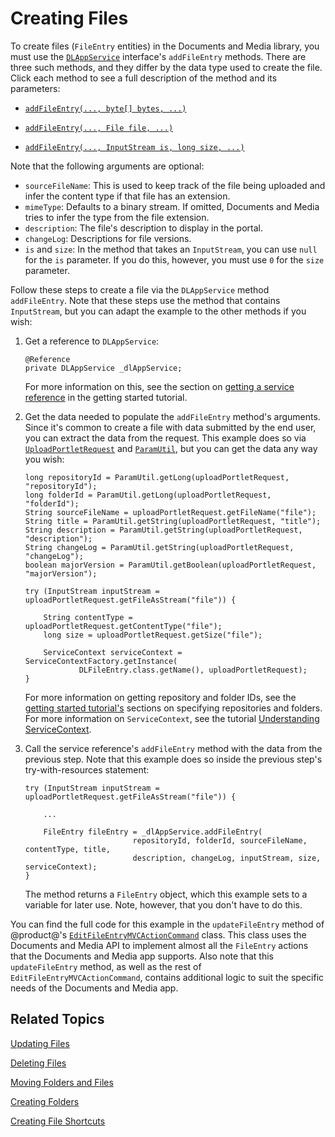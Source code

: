 # Creating Files [](id=creating-files)

To create files (`FileEntry` entities) in the Documents and Media library, you 
must use the 
[`DLAppService`](@platform-ref@/7.1-latest/javadocs/portal-kernel/com/liferay/document/library/kernel/service/DLAppService.html) 
interface's `addFileEntry` methods. There are three such methods, and they 
differ by the data type used to create the file. Click each method to see a 
full description of the method and its parameters: 

-   [`addFileEntry(..., byte[] bytes, ...)`](@platform-ref@/7.1-latest/javadocs/portal-kernel/com/liferay/document/library/kernel/service/DLAppService.html#addFileEntry-long-long-java.lang.String-java.lang.String-java.lang.String-java.lang.String-java.lang.String-byte:A-com.liferay.portal.kernel.service.ServiceContext-) 

-   [`addFileEntry(..., File file, ...)`](@platform-ref@/7.1-latest/javadocs/portal-kernel/com/liferay/document/library/kernel/service/DLAppService.html#addFileEntry-long-long-java.lang.String-java.lang.String-java.lang.String-java.lang.String-java.lang.String-java.io.File-com.liferay.portal.kernel.service.ServiceContext-)

-   [`addFileEntry(..., InputStream is, long size, ...)`](@platform-ref@/7.1-latest/javadocs/portal-kernel/com/liferay/document/library/kernel/service/DLAppService.html#addFileEntry-long-long-java.lang.String-java.lang.String-java.lang.String-java.lang.String-java.lang.String-java.io.InputStream-long-com.liferay.portal.kernel.service.ServiceContext-)

Note that the following arguments are optional: 

-   `sourceFileName`: This is used to keep track of the file being uploaded and 
    infer the content type if that file has an extension. 
-   `mimeType`: Defaults to a binary stream. If omitted, Documents and Media 
    tries to infer the type from the file extension. 
-   `description`: The file's description to display in the portal. 
-   `changeLog`: Descriptions for file versions. 
-   `is` and `size`: In the method that takes an `InputStream`, you can use 
    `null` for the `is` parameter. If you do this, however, you must use `0` for 
    the `size` parameter. 

Follow these steps to create a file via the `DLAppService` method 
`addFileEntry`. Note that these steps use the method that contains 
`InputStream`, but you can adapt the example to the other methods if you wish: 

1.  Get a reference to `DLAppService`: 

        @Reference
        private DLAppService _dlAppService;

    For more information on this, see the section on 
    [getting a service reference](/develop/tutorials/-/knowledge_base/7-1/getting-started-with-the-documents-and-media-api#getting-a-service-reference) 
    in the getting started tutorial. 

2.  Get the data needed to populate the `addFileEntry` method's arguments. Since 
    it's common to create a file with data submitted by the end user, you can 
    extract the data from the request. This example does so via 
    [`UploadPortletRequest`](@platform-ref@/7.1-latest/javadocs/portal-kernel/com/liferay/portal/kernel/upload/UploadPortletRequest.html) 
    and 
    [`ParamUtil`](@platform-ref@/7.1-latest/javadocs/portal-kernel/com/liferay/portal/kernel/util/ParamUtil.html), 
    but you can get the data any way you wish: 

        long repositoryId = ParamUtil.getLong(uploadPortletRequest, "repositoryId");
        long folderId = ParamUtil.getLong(uploadPortletRequest, "folderId");
        String sourceFileName = uploadPortletRequest.getFileName("file");
        String title = ParamUtil.getString(uploadPortletRequest, "title");
        String description = ParamUtil.getString(uploadPortletRequest, "description");
        String changeLog = ParamUtil.getString(uploadPortletRequest, "changeLog");
        boolean majorVersion = ParamUtil.getBoolean(uploadPortletRequest, "majorVersion");

        try (InputStream inputStream = uploadPortletRequest.getFileAsStream("file")) {

            String contentType = uploadPortletRequest.getContentType("file");
            long size = uploadPortletRequest.getSize("file");

            ServiceContext serviceContext = ServiceContextFactory.getInstance(
                    DLFileEntry.class.getName(), uploadPortletRequest);
        }

    For more information on getting repository and folder IDs, see the
    [getting started tutorial's](/develop/tutorials/-/knowledge_base/7-1/getting-started-with-the-documents-and-media-api) 
    sections on specifying repositories and folders. For more information on 
    `ServiceContext`, see the tutorial 
    [Understanding ServiceContext](/develop/tutorials/-/knowledge_base/7-1/understanding-servicecontext). 

3.  Call the service reference's `addFileEntry` method with the data from the 
    previous step. Note that this example does so inside the previous step's 
    try-with-resources statement: 

        try (InputStream inputStream = uploadPortletRequest.getFileAsStream("file")) {

            ...

            FileEntry fileEntry = _dlAppService.addFileEntry(
                                repositoryId, folderId, sourceFileName, contentType, title, 
                                description, changeLog, inputStream, size, serviceContext);
        }

    The method returns a `FileEntry` object, which this example sets to a 
    variable for later use. Note, however, that you don't have to do this. 

You can find the full code for this example in the `updateFileEntry` method of 
@product@'s 
[`EditFileEntryMVCActionCommand`](https://github.com/liferay/liferay-portal/blob/master/modules/apps/document-library/document-library-web/src/main/java/com/liferay/document/library/web/internal/portlet/action/EditFileEntryMVCActionCommand.java) 
class. This class uses the Documents and Media API to implement almost all the 
`FileEntry` actions that the Documents and Media app supports. Also note that 
this `updateFileEntry` method, as well as the rest of 
`EditFileEntryMVCActionCommand`, contains additional logic to suit the specific 
needs of the Documents and Media app. 

## Related Topics [](id=related-topics)

[Updating Files](/develop/tutorials/-/knowledge_base/7-1/updating-files)

[Deleting Files](/develop/tutorials/-/knowledge_base/7-1/deleting-files)

[Moving Folders and Files](/develop/tutorials/-/knowledge_base/7-1/moving-folders-and-files)

[Creating Folders](/develop/tutorials/-/knowledge_base/7-1/creating-folders)

[Creating File Shortcuts](/develop/tutorials/-/knowledge_base/7-1/creating-file-shortcuts)

